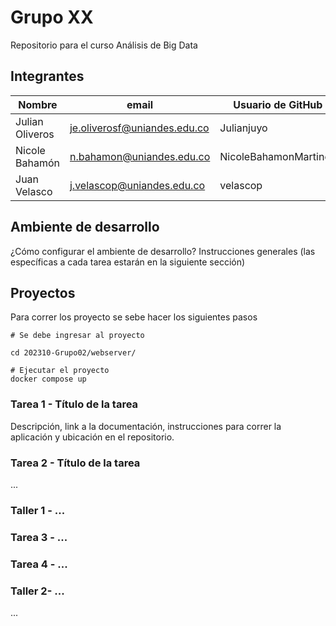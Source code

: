 # Grupo XX

Repositorio para el curso Análisis de Big Data

## Integrantes

| Nombre | email               | Usuario de GitHub |
| ------ | ------------------- | ----------------- |
|Julian Oliveros        | je.oliverosf@uniandes.edu.co | Julianjuyo         |
|Nicole Bahamón        | n.bahamon@uniandes.edu.co     | NicoleBahamonMartinez |
|Juan Velasco   |j.velascop@uniandes.edu.co                     |velascop                  |

## Ambiente de desarrollo

¿Cómo configurar el ambiente de desarrollo? Instrucciones generales (las específicas a cada tarea estarán en la siguiente sección)

## Proyectos

Para correr los proyecto se sebe hacer los siguientes pasos

```
# Se debe ingresar al proyecto

cd 202310-Grupo02/webserver/

# Ejecutar el proyecto
docker compose up

```

### Tarea 1 - Título de la tarea

Descripción, link a la documentación, instrucciones para correr la aplicación y ubicación en el repositorio. 


### Tarea 2 - Título de la tarea

...

### Taller 1 - ...



### Tarea 3 - ...

### Tarea 4 - ... 

### Taller 2- ...

...

